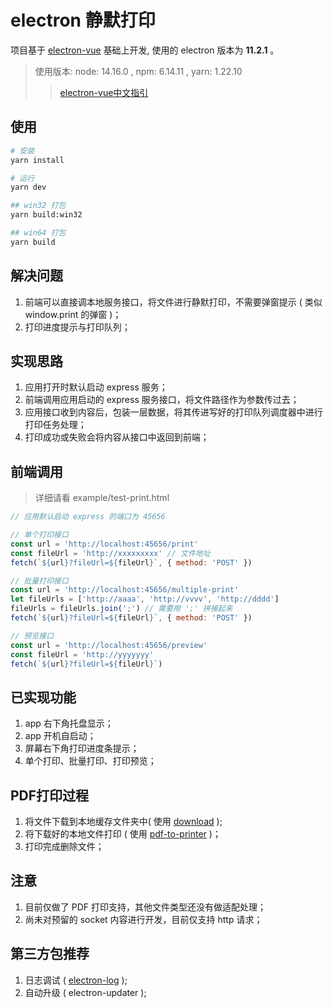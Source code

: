 # electron 静默打印

项目基于 [electron-vue](https://github.com/SimulatedGREG/electron-vue) 基础上开发, 使用的 electron 版本为 **11.2.1** 。
> 使用版本: node: 14.16.0 ,  npm: 6.14.11 , yarn: 1.22.10
>
> >  [electron-vue中文指引](https://simulatedgreg.gitbooks.io/electron-vue/content/cn/)



## 使用

``` bash
# 安装
yarn install 

# 运行
yarn dev

## win32 打包
yarn build:win32

## win64 打包
yarn build
```



## 解决问题
1. 前端可以直接调本地服务接口，将文件进行静默打印，不需要弹窗提示 ( 类似 window.print 的弹窗 )；
2. 打印进度提示与打印队列；



## 实现思路
1. 应用打开时默认启动  express 服务；
2. 前端调用应用启动的 express 服务接口，将文件路径作为参数传过去；
3. 应用接口收到内容后，包装一层数据，将其传进写好的打印队列调度器中进行打印任务处理；
4. 打印成功或失败会将内容从接口中返回到前端；




## 前端调用
> 详细请看 example/test-print.html
```javascript
// 应用默认启动 express 的端口为 45656

// 单个打印接口
const url = 'http://localhost:45656/print'
const fileUrl = 'http://xxxxxxxxx' // 文件地址
fetch(`${url}?fileUrl=${fileUrl}`, { method: 'POST' })

// 批量打印接口
const url = 'http://localhost:45656/multiple-print'
let fileUrls = ['http://aaaa', 'http://vvvv', 'http://dddd']
fileUrls = fileUrls.join(';') // 需要用 ';' 拼接起来
fetch(`${url}?fileUrl=${fileUrl}`, { method: 'POST' })

// 预览接口
const url = 'http://localhost:45656/preview'
const fileUrl = 'http://yyyyyyy'
fetch(`${url}?fileUrl=${fileUrl}`)
```



## 已实现功能
1. app 右下角托盘显示；
2. app 开机自启动；
3. 屏幕右下角打印进度条提示；
5. 单个打印、批量打印、打印预览；




## PDF打印过程
1. 将文件下载到本地缓存文件夹中( 使用 [download](https://github.com/kevva/download) );
2. 将下载好的本地文件打印 ( 使用 [pdf-to-printer](https://github.com/artiebits/pdf-to-printer) )；
3. 打印完成删除文件；



## 注意

1. 目前仅做了 PDF 打印支持，其他文件类型还没有做适配处理；
2. 尚未对预留的 socket 内容进行开发，目前仅支持 http 请求；



## 第三方包推荐
1. 日志调试 ( [electron-log](https://github.com/megahertz/electron-log) );
2. 自动升级 ( electron-updater );
